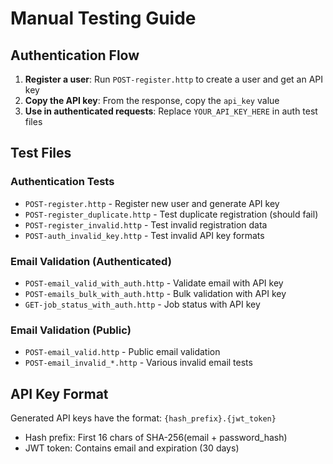 # Manual Testing Guide

## Authentication Flow

1. **Register a user**: Run `POST-register.http` to create a user and get an API key
2. **Copy the API key**: From the response, copy the `api_key` value
3. **Use in authenticated requests**: Replace `YOUR_API_KEY_HERE` in auth test files

## Test Files

### Authentication Tests
- `POST-register.http` - Register new user and generate API key
- `POST-register_duplicate.http` - Test duplicate registration (should fail)
- `POST-register_invalid.http` - Test invalid registration data
- `POST-auth_invalid_key.http` - Test invalid API key formats

### Email Validation (Authenticated)
- `POST-email_valid_with_auth.http` - Validate email with API key
- `POST-emails_bulk_with_auth.http` - Bulk validation with API key
- `GET-job_status_with_auth.http` - Job status with API key

### Email Validation (Public)
- `POST-email_valid.http` - Public email validation
- `POST-email_invalid_*.http` - Various invalid email tests

## API Key Format

Generated API keys have the format: `{hash_prefix}.{jwt_token}`
- Hash prefix: First 16 chars of SHA-256(email + password_hash)
- JWT token: Contains email and expiration (30 days)
